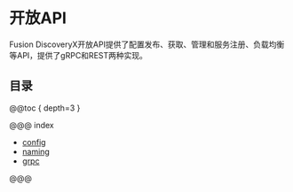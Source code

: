 # 开放API

Fusion DiscoveryX开放API提供了配置发布、获取、管理和服务注册、负载均衡等API，提供了gRPC和REST两种实现。

## 目录

@@toc { depth=3 }

@@@ index

- [config](config.md)
- [naming](naming.md)
- [grpc](grpc.md)

@@@

